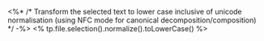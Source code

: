 <%* /* Transform the selected text to lower case inclusive of unicode normalisation (using NFC mode for canonical decomposition/composition) */ -%>
<% tp.file.selection().normalize().toLowerCase() %>